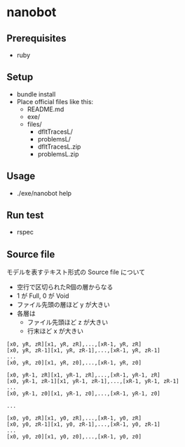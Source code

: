 # nanobot

## Prerequisites

- ruby

## Setup

- bundle install
- Place official files like this:
  - README.md
  - exe/
  - files/
    - dfltTracesL/
    - problemsL/
    - dfltTracesL.zip
    - problemsL.zip

## Usage

- ./exe/nanobot help

## Run test

- rspec

## Source file

モデルを表すテキスト形式の Source file について
* 空行で区切られたR個の層からなる
* 1 が Full, 0 が Void
* ファイル先頭の層ほど y が大きい
* 各層は
  * ファイル先頭ほど z が大きい
  * 行末ほど x が大きい

```
[x0, yR, zR][x1, yR, zR],...,[xR-1, yR, zR]
[x0, yR, zR-1][x1, yR, zR-1],...,[xR-1, yR, zR-1]
...
[x0, yR, z0][x1, yR, z0],...,[xR-1, yR, z0]

[x0, yR-1, zR][x1, yR-1, zR],...,[xR-1, yR-1, zR]
[x0, yR-1, zR-1][x1, yR-1, zR-1],...,[xR-1, yR-1, zR-1]
...
[x0, yR-1, z0][x1, yR-1, z0],...,[xR-1, yR-1, z0]

...

[x0, y0, zR][x1, y0, zR],...,[xR-1, y0, zR]
[x0, y0, zR-1][x1, y0, zR-1],...,[xR-1, y0, zR-1]
...
[x0, y0, z0][x1, y0, z0],...,[xR-1, y0, z0]
```
